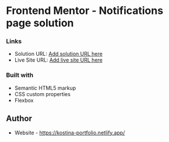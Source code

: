 # Frontend Mentor - Notifications page solution

### Links

- Solution URL: [Add solution URL here](https://github.com/Galina1512/learning-task1.git)
- Live Site URL: [Add live site URL here](https://learning-task1.netlify.app/)


### Built with

- Semantic HTML5 markup
- CSS custom properties
- Flexbox


## Author

- Website - https://kostina-portfolio.netlify.app/


